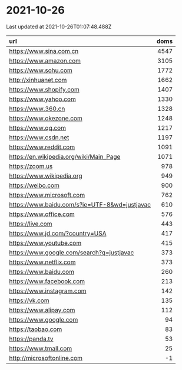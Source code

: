 # 2021-10-26

<!-- BEGIN -->
Last updated at 2021-10-26T01:07:48.488Z

url | doms
:- | -:
https://www.sina.com.cn | 4547
https://www.amazon.com | 3105
https://www.sohu.com | 1772
http://xinhuanet.com | 1662
https://www.shopify.com | 1407
https://www.yahoo.com | 1330
https://www.360.cn | 1328
https://www.okezone.com | 1248
https://www.qq.com | 1217
https://www.csdn.net | 1197
https://www.reddit.com | 1091
https://en.wikipedia.org/wiki/Main_Page | 1071
https://zoom.us | 978
https://www.wikipedia.org | 949
https://weibo.com | 900
https://www.microsoft.com | 762
https://www.baidu.com/s?ie=UTF-8&wd=justjavac | 610
https://www.office.com | 576
https://live.com | 443
https://www.jd.com/?country=USA | 417
https://www.youtube.com | 415
https://www.google.com/search?q=justjavac | 373
https://www.netflix.com | 373
https://www.baidu.com | 260
https://www.facebook.com | 213
https://www.instagram.com | 142
https://vk.com | 135
https://www.alipay.com | 112
https://www.google.com | 94
https://taobao.com | 83
https://panda.tv | 53
https://www.tmall.com | 25
http://microsoftonline.com | -1
<!-- END -->
